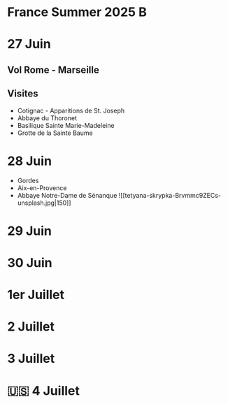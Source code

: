 # France Summer 2025 B
# 27 Juin
## Vol Rome - Marseille
## Visites
- Cotignac - Apparitions de St. Joseph
- Abbaye du Thoronet
- Basilique Sainte Marie-Madeleine
- Grotte de la Sainte Baume
# 28 Juin
- Gordes
- Aix-en-Provence
- Abbaye Notre-Dame de Sénanque
![[tetyana-skrypka-Brvmmc9ZECs-unsplash.jpg|150]]
# 29 Juin
# 30 Juin
# 1er Juillet
# 2 Juillet
# 3 Juillet
# 🇺‍🇸 4 Juillet
